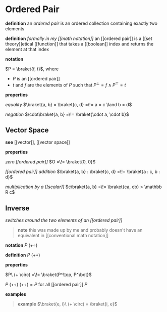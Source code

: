 # Ordered Pair

**definition** an _ordered pair_ is an ordered collection containing exactly two elements

**definition** _formally in my [[math notation]]_ an [[ordered pair]] is a [[set theory]]etical [[function]] that takes a [[boolean]] index and returns the element at that index

**notation**

$P = \braket{f, t}$, where

- $P$ is an [[ordered pair]]
- $t$ and $f$ are the elements of $P$ such that $P^\bot = f \land P^\top = t$

**properties**

_equality_ $\braket{a, b} = \braket{c, d} =\!= a = c \land b = d$

_negation_ $\cdot\braket{a, b} =\!= \braket{\cdot a, \cdot b}$

## Vector Space

**see** [[vector]], [[vector space]]

**properties**

_zero [[ordered pair]]_ $O =\!= \braket{0, 0}$

_[[ordered pair]] addition_ $\braket{a, b} : \braket{c, d} =\!= \braket{a : c, b : d}$

_multiplication by a [[scalar]]_ $c\braket{a, b} =\!= \braket{ca, cb} > \mathbb R c$

## Inverse

_switches around the two elements of an [[ordered pair]]_

> **note** this was made up by me and probably doesn't have an equivalent in [[conventional math notation]]

**notation** $P\ (+ \circ)$

**definition** $P\ (+ \circ)$

**properties**

$P\ (+ \circ) =\!= \braket{P^\top, P^\bot}$

$P\ (+ \circ)\ (+ \circ) = P$ for all [[ordered pair]] $P$

**examples**

> **example** $\braket{e, i}\ (+ \circ) = \braket{i, e}$

